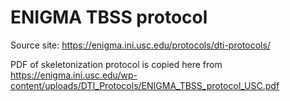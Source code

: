 # ENIGMA TBSS protocol

Source site: https://enigma.ini.usc.edu/protocols/dti-protocols/

PDF of skeletonization protocol is copied here from https://enigma.ini.usc.edu/wp-content/uploads/DTI_Protocols/ENIGMA_TBSS_protocol_USC.pdf

